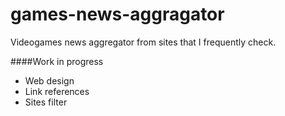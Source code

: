 # games-news-aggragator

Videogames news aggregator from sites that I frequently check.

####Work in progress

- Web design
- Link references
- Sites filter
